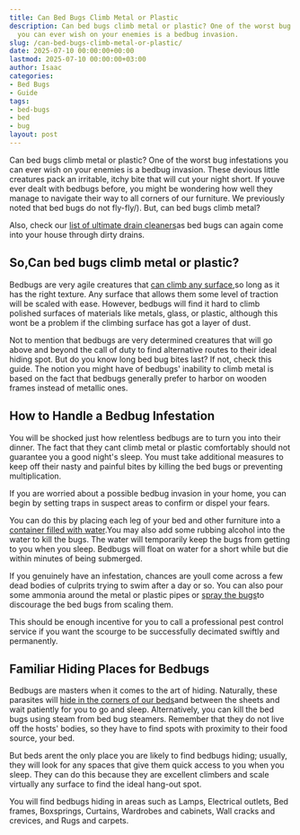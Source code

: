 ```yaml
---
title: Can Bed Bugs Climb Metal or Plastic
description: Can bed bugs climb metal or plastic? One of the worst bug infestations
  you can ever wish on your enemies is a bedbug invasion.
slug: /can-bed-bugs-climb-metal-or-plastic/
date: 2025-07-10 00:00:00+00:00
lastmod: 2025-07-10 00:00:00+03:00
author: Isaac
categories:
- Bed Bugs
- Guide
tags:
- bed-bugs
- bed
- bug
layout: post
---
```

Can bed bugs climb metal or plastic? One of the worst bug infestations you can ever wish on your enemies is a bedbug invasion. These devious little creatures pack an irritable, itchy bite that will cut your night short. If youve ever dealt with bedbugs before, you might be wondering how well they manage to navigate their way to all corners of our furniture. We previously noted that bed bugs do not fly-fly/). But, can bed bugs climb metal?

Also, check our [list of ultimate drain cleaners](https://pestpolicy.com/best-drain-cleaner//)as bed bugs can again come into your house through dirty drains.

##  So,Can bed bugs climb metal or plastic?

Bedbugs are very agile creatures that [can climb any surface](https://njaes.rutgers.edu/fs1251/),so long as it has the right texture. Any surface that allows them some level of traction will be scaled with ease. However, bedbugs will find it hard to climb polished surfaces of materials like metals, glass, or plastic, although this wont be a problem if the climbing surface has got a layer of dust.

Not to mention that bedbugs are very determined creatures that will go above and beyond the call of duty to find alternative routes to their ideal hiding spot. But do you know long bed bug bites last? If not, check this guide. The notion you might have of bedbugs' inability to climb metal is based on the fact that bedbugs generally prefer to harbor on wooden frames instead of metallic ones.

##  How to Handle a Bedbug Infestation

You will be shocked just how relentless bedbugs are to turn you into their dinner. The fact that they cant climb metal or plastic comfortably should not guarantee you a good night's sleep. You must take additional measures to keep off their nasty and painful bites by killing the bed bugs or preventing multiplication.

If you are worried about a possible bedbug invasion in your home, you can begin by setting traps in suspect areas to confirm or dispel your fears.

You can do this by placing each leg of your bed and other furniture into a [container filled with water](https://pestpolicy.com/can-bed-bugs-survive-in-water/).You may also add some rubbing alcohol into the water to kill the bugs. The water will temporarily keep the bugs from getting to you when you sleep. Bedbugs will float on water for a short while but die within minutes of being submerged.

If you genuinely have an infestation, chances are youll come across a few dead bodies of culprits trying to swim after a day or so. You can also pour some ammonia around the metal or plastic pipes or [spray the bugs](https://pestpolicy.com/best-bed-bug-spray/)to discourage the bed bugs from scaling them.

This should be enough incentive for you to call a professional pest control service if you want the scourge to be successfully decimated swiftly and permanently.

##  Familiar Hiding Places for Bedbugs

Bedbugs are masters when it comes to the art of hiding. Naturally, these parasites will [hide in the corners of our beds](https://pestpolicy.com/where-do-bed-bugs-hide/)and between the sheets and wait patiently for you to go and sleep. Alternatively, you can kill the bed bugs using steam from bed bug steamers. Remember that they do not live off the hosts' bodies, so they have to find spots with proximity to their food source, your bed.

But beds arent the only place you are likely to find bedbugs hiding; usually, they will look for any spaces that give them quick access to you when you sleep. They can do this because they are excellent climbers and scale virtually any surface to find the ideal hang-out spot.

You will find bedbugs hiding in areas such as Lamps, Electrical outlets, Bed frames, Boxsprings, Curtains, Wardrobes and cabinets, Wall cracks and crevices, and Rugs and carpets.